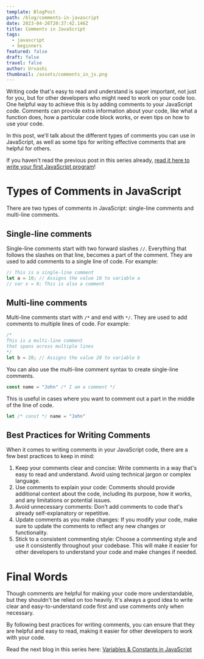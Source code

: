 ```yaml
---
template: BlogPost
path: /blog/comments-in-javascript
date: 2023-04-26T20:37:42.146Z
title: Comments in JavaScript
tags:
  - javascript
  - beginners
featured: false
draft: false
travel: false
author: Urvashi
thumbnail: /assets/comments_in_js.png
---
```


Writing code that's easy to read and understand is super important, not just for you, but for other developers who might need to work on your code too.
One helpful way to achieve this is by adding comments to your JavaScript code.
Comments can provide extra information about your code, like what a function does, how a particular code block works, or even tips on how to use your code.

In this post, we'll talk about the different types of comments you can use in JavaScript, as well as some tips for writing effective comments that are helpful for others.

If you haven't read the previous post in this series already, [read it here to write your first JavaScript program](https://www.thecodedose.com/blog/your-first-javascript-program)!

# Types of Comments in JavaScript

There are two types of comments in JavaScript: single-line comments and multi-line comments.

## Single-line comments

Single-line comments start with two forward slashes `//`.
Everything that follows the slashes on that line, becomes a part of the comment.
They are used to add comments to a single line of code. For example:

```js
// This is a single-line comment
let a = 10; // Assigns the value 10 to variable a
// var x = 0; This is also a comment
```

## Multi-line comments

Multi-line comments start with `/*` and end with `*/`.
They are used to add comments to multiple lines of code.
For example:

```js
/*
This is a multi-line comment
that spans across multiple lines
*/
let b = 20; // Assigns the value 20 to variable b
```

You can also use the multi-line comment syntax to create single-line comments.

```js
const name = "John" /* I am a comment */
```

This is useful in cases where you want to comment out a part in the middle of the line of code.

```js
let /* const */ name = "John"
```

## Best Practices for Writing Comments

When it comes to writing comments in your JavaScript code, there are a few best practices to keep in mind:

1. Keep your comments clear and concise: Write comments in a way that's easy to read and understand. Avoid using technical jargon or complex language.
2. Use comments to explain your code: Comments should provide additional context about the code, including its purpose, how it works, and any limitations or potential issues.
3. Avoid unnecessary comments: Don't add comments to code that's already self-explanatory or repetitive.
4. Update comments as you make changes: If you modify your code, make sure to update the comments to reflect any new changes or functionality.
5. Stick to a consistent commenting style: Choose a commenting style and use it consistently throughout your codebase. This will make it easier for other developers to understand your code and make changes if needed.

# Final Words

Though comments are helpful for making your code more understandable, but they shouldn't be relied on too heavily. It's always a good idea to write clear and easy-to-understand code first and use comments only when necessary.

By following best practices for writing comments, you can ensure that they are helpful and easy to read, making it easier for other developers to work with your code.

Read the next blog in this series here: [Variables & Constants in JavaScript](https://www.thecodedose.com/blog/variables-and-constants-in-javascript)
